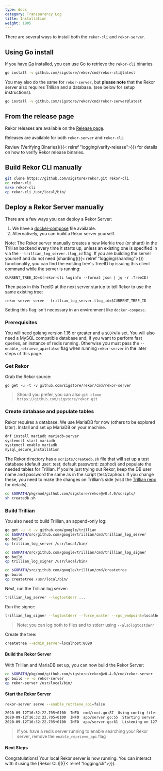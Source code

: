 ```yaml
---
type: docs
category: Transparency Log
title: Installation
weight: 1805
---
```


There are several ways to install both the `rekor-cli` and `rekor-server`.

## Using Go install

If you have [Go](https://go.dev/doc/install) installed, you can use Go to retrieve the `rekor-cli` binaries

```bash
go install -v github.com/sigstore/rekor/cmd/rekor-cli@latest
```

You may also do the same for `rekor-server`, but **please note** that the Rekor server also requires Trillian and a database. (see below for setup instructions).

```bash
go install -v github.com/sigstore/rekor/cmd/rekor-server@latest
```

## From the release page

Rekor releases are available on the [Release page](https://github.com/sigstore/rekor/releases).

Releases are available for both `rekor-server` and `rekor-cli`.

Review [Verifying Binaries]({{< relref "logging/verify-release">}}) for details on how to verify Rekor release binaries.

## Build Rekor CLI manually

```bash
git clone https://github.com/sigstore/rekor.git rekor-cli
cd rekor-cli
make rekor-cli
cp rekor-cli /usr/local/bin/
```

## Deploy a Rekor Server manually

There are a few ways you can deploy a Rekor Server:

1. We have a [docker-compose](https://github.com/sigstore/rekor/blob/main/docker-compose.yml) file available.
2. Alternatively, you can build a Rekor server yourself.

Note: The Rekor server manually creates a new Merkle tree (or shard) in the Trillian backend every time it starts up, unless an existing one is specified in via the `--trillian_log_server.tlog_id` flag. If you are building the server yourself and do not need [sharding]({{< relref "logging/sharding">}}) functionality, you can find the existing tree's TreeID by issuing this client command while the server is running:

`CURRENT_TREE_ID=$(rekor-cli loginfo --format json | jq -r .TreeID)`

Then pass in this TreeID at the next server startup to tell Rekor to use the same existing tree:

`rekor-server serve --trillian_log_server.tlog_id=$CURRENT_TREE_ID`

Setting this flag isn't necessary in an environment like `docker-compose`.

### Prerequisites

You will need golang version 1.16 or greater and a `$GOPATH` set.
You will also need a MySQL compatible database and, if you want to perform fast queries, an instance of redis running.
Otherwise you must pass the `--enable_retrieve_api=false` flag when running `rekor-server` in the later steps of this page.

### Get Rekor

Grab the Rekor source:

`go get -u -t -v github.com/sigstore/rekor/cmd/rekor-server`

> Should you prefer, you can also `git clone https://github.com/sigstore/rekor.git`

### Create database and populate tables

Rekor requires a database. We use MariaDB for now (others to be explored later). Install and set up MariaDB on your machine.

```bash
dnf install mariadb mariadb-server
systemctl start mariadb
systemctl enable mariadb
mysql_secure_installation
```

The Rekor directory has a `scripts/createdb.sh` file that will set up a test database (default user: test; default password: zaphod) and populate the needed tables for Trillian. If you’re just trying out Rekor, keep the DB user name and password the same as in the script (test/zaphod). If you change these, you need to make the changes on Trillian’s side (visit the [Trillian repo](https://github.com/google/trillian) for details).

```bash
cd $GOPATH/pkg/mod/github.com/sigstore/rekor@v0.4.0/scripts/
sh createdb.sh
```

### Build Trillian

You also need to build Trillian, an append-only log:

```bash
go get -u -t -v github.com/google/trillian
cd $GOPATH/src/github.com/google/trillian/cmd/trillian_log_server
go build
cp trillian_log_server /usr/local/bin/

cd $GOPATH/src/github.com/google/trillian/cmd/trillian_log_signer
go build
cp trillian_log_signer /usr/local/bin/

cd $GOPATH/src/github.com/google/trillian/cmd/createtree
go build
cp createtree /usr/local/bin/
```

Next, run the Trillian log server:

```bash
trillian_log_server --logtostderr ...
```

Run the signer:

```bash
trillian_log_signer --logtostderr --force_master --rpc_endpoint=localhost:8190 -http_endpoint=localhost:8191  --batch_size=1000 --sequencer_guard_window=0 --sequencer_interval=200ms
```

> Note: you can log both to files and to stderr using `--alsologtostderr`

Create the tree:

```bash
createtree --admin_server=localhost:8090
```

#### Build the Rekor Server

With Trillian and MariaDB set up, you can now build the Rekor Server:

```bash
cd $GOPATH/pkg/mod/github.com/sigstore/rekor@v0.4.0/cmd/rekor-server
go build -v -o rekor-server
cp rekor-server /usr/local/bin/
```

#### Start the Rekor Server

```bash
rekor-server serve --enable_retrieve_api=false

2020-09-12T16:32:22.705+0100  INFO  cmd/root.go:87  Using config file: /Users/lukehinds/go/src/github.com/sigstore/rekor-server/rekor-server.yaml
2020-09-12T16:32:22.705+0100  INFO  app/server.go:55  Starting server...
2020-09-12T16:32:22.705+0100  INFO  app/server.go:61  Listening on 127.0.0.1:3000
```

> If you have a redis server running to enable searching your Rekor server, remove the `enable_reprieve_api` flag

#### Next Steps

Congratulations! Your local Rekor server is now running. You can interact with it using the [Rekor CLI]({{< relref "logging/cli">}}).
